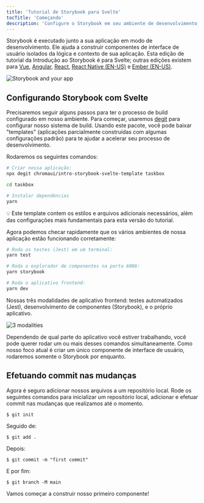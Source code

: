 ```yaml
---
title: 'Tutorial de Storybook para Svelte'
tocTitle: 'Começando'
description: 'Configure o Storybook em seu ambiente de desenvolvimento'
---
```


Storybook é executado junto a sua aplicação em modo de desenvolvimento. Ele ajuda a construir componentes de interface de usuário isolados da lógica e contexto de sua aplicação. Esta edição de tutorial da Introdução ao Storybook é para Svelte; outras edições existem para [Vue](/intro-to-storybook/vue/pt/get-started), [Angular](/intro-to-storybook/angular/pt/get-started), [React](/intro-to-storybook/react/pt/get-started), [React Native (EN-US)](/intro-to-storybook/react-native/en/get-started) e [Ember (EN-US)](/intro-to-storybook/ember/en/get-started).

![Storybook and your app](/intro-to-storybook/storybook-relationship.jpg)

## Configurando Storybook com Svelte

Precisaremos seguir alguns passos para ter o processo de build configurado em nosso ambiente. Para começar, usaremos [degit](https://github.com/Rich-Harris/degit) para configurar nosso sistema de build. Usando este pacote, você pode baixar "templates" (aplicações parcialmente construídas com algumas configurações padrão) para te ajudar a acelerar seu processo de desenvolvimento.

Rodaremos os seguintes comandos:

```bash
# Criar nossa aplicação:
npx degit chromaui/intro-storybook-svelte-template taskbox

cd taskbox

# Instalar dependências
yarn
```

<div class="aside">
💡 Este template contem os estilos e arquivos adicionais necessários, além das configurações mais fundamentais para esta versão do tutorial. 
</div>

Agora podemos checar rapidamente que os vários ambientes de nossa aplicação estão funcionando corretamente:

```bash
# Roda os testes (Jest) em um terminal:
yarn test

# Roda o explorador de componentes na porta 6006:
yarn storybook

# Roda o aplicativo frontend:
yarn dev
```

Nossas três modalidades de aplicativo frontend: testes automatizados (Jest), desenvolvimento de componentes (Storybook), e o próprio aplicativo.

![3 modalities](/intro-to-storybook/app-three-modalities-svelte.png)

Dependendo de qual parte do aplicativo você estiver trabalhando, você pode querer rodar um ou mais desses comandos simultaneamente. Como nosso foco atual é criar um único componente de interface de usuário, rodaremos somente o Storybook por enquanto.

## Efetuando commit nas mudanças

Agora é seguro adicionar nossos arquivos a um repositório local. Rode os seguintes comandos para inicializar um repositório local, adicionar e efetuar commit nas mudanças que realizamos até o momento.

```shell
$ git init
```

Seguido de:

```shell
$ git add .
```

Depois:

```shell
$ git commit -m "first commit"
```

E por fim:

```shell
$ git branch -M main
```

Vamos começar a construir nosso primeiro componente!

